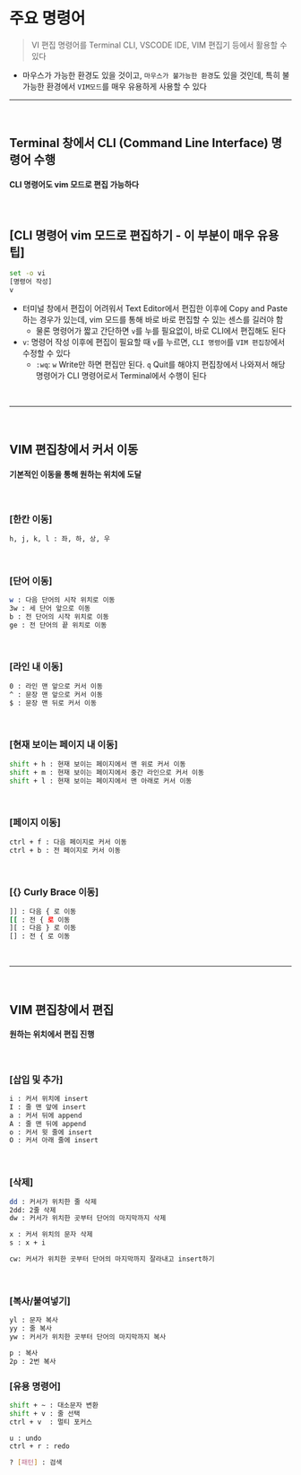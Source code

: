 # 주요 명령어
> VI 편집 명령어를 Terminal CLI, VSCODE IDE, VIM 편집기 등에서 활용할 수 있다
* 마우스가 가능한 환경도 있을 것이고, ```마우스가 불가능한 환경```도 있을 것인데, 특히 불가능한 환경에서 ```VIM모드```를 매우 유용하게 사용할 수 있다

<hr>
<br>

## Terminal 창에서 CLI (Command Line Interface) 명령어 수행
#### CLI 명령어도 vim 모드로 편집 가능하다

<br>

## [CLI 명령어 vim 모드로 편집하기 - 이 부분이 매우 유용팁]
```bash
set -o vi
[명령어 작성]
v
```
* 터미널 창에서 편집이 어려워서 Text Editor에서 편집한 이후에 Copy and Paste하는 경우가 있는데, vim 모드를 통해 바로 바로 편집할 수 있는 센스를 길러야 함
  * 물론 명령어가 짧고 간단하면 ```v```를 누를 필요없이, 바로 CLI에서 편집해도 된다
* ```v```: 명령어 작성 이후에 편집이 필요할 때 ```v```를 누르면, ```CLI 명령어```를 ```VIM 편집창```에서 수정할 수 있다
  * ```:wq```: ```w``` Write만 하면 편집만 된다. ```q``` Quit를 해야지 편집창에서 나와져서 해당 명령어가 CLI 명령어로서 Terminal에서 수행이 된다

<br>
<hr>
<br>

## VIM 편집창에서 커서 이동

#### 기본적인 이동을 통해 원하는 위치에 도달

<br>

### [한칸 이동]

```bash
h, j, k, l : 좌, 하, 상, 우
```

<br>

### [단어 이동]

```bash
w : 다음 단어의 시작 위치로 이동
3w : 세 단어 앞으로 이동
b : 전 단어의 시작 위치로 이동
ge : 전 단어의 끝 위치로 이동
```

<br>

### [라인 내 이동]

```bash
0 : 라인 맨 앞으로 커서 이동
^ : 문장 맨 앞으로 커서 이동
$ : 문장 맨 뒤로 커서 이동
```

<br>

### [현재 보이는 페이지 내 이동]

```bash
shift + h : 현재 보이는 페이지에서 맨 위로 커서 이동
shift + m : 현재 보이는 페이지에서 중간 라인으로 커서 이동
shift + l : 현재 보이는 페이지에서 맨 아래로 커서 이동
```

<br>

### [페이지 이동]

```bash
ctrl + f : 다음 페이지로 커서 이동
ctrl + b : 전 페이지로 커서 이동
```

<br>

### [{} Curly Brace 이동]

```bash
]] : 다음 { 로 이동
[[ : 전 { 로 이동
][ : 다음 } 로 이동
[] : 전 { 로 이동
```

<br>
<hr>
<br>

## VIM 편집창에서 편집

#### 원하는 위치에서 편집 진행

<br>

### [삽입 및 추가]

```bash
i : 커서 위치에 insert
I : 줄 맨 앞에 insert
a : 커서 뒤에 append
A : 줄 맨 뒤에 append
o : 커서 윗 줄에 insert 
O : 커서 아래 줄에 insert
```

<br>

### [삭제]

```bash
dd : 커서가 위치한 줄 삭제
2dd: 2줄 삭제
dw : 커서가 위치한 곳부터 단어의 마지막까지 삭제

x : 커서 위치의 문자 삭제
s : x + i

cw: 커서가 위치한 곳부터 단어의 마지막까지 잘라내고 insert하기
```

<br>

### [복사/붙여넣기]

```bash
yl : 문자 복사
yy : 줄 복사
yw : 커서가 위치한 곳부터 단어의 마지막까지 복사

p : 복사
2p : 2번 복사
```

### [유용 명령어]

```bash
shift + ~ : 대소문자 변환
shift + v : 줄 선택
ctrl + v  : 멀티 포커스

u : undo
ctrl + r : redo

? [패턴] : 검색 
```
